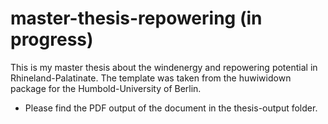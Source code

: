 # master-thesis-repowering (in progress)
This is my master thesis about the windenergy and repowering potential in Rhineland-Palatinate.
The template was taken from the huwiwidown package for the Humbold-University of Berlin.

* Please find the PDF output of the document in the thesis-output folder.


